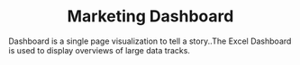 <h1 align="center">Marketing Dashboard</h1>
Dashboard is a single page visualization to tell a story..The Excel Dashboard is used to display overviews of large data tracks. 
